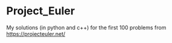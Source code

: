 # Project_Euler
My solutions (in python and c++) for the first 100 problems from https://projecteuler.net/
